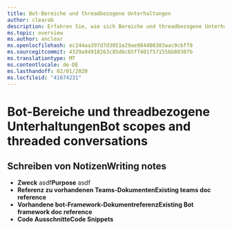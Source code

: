 ```yaml
---
title: Bot-Bereiche und threadbezogene Unterhaltungen
author: clearab
description: Erfahren Sie, wie sich Bereiche und threadbezogene Unterhaltungen auf Ihren bot für Microsoft Teams auswirken.
ms.topic: overview
ms.author: anclear
ms.openlocfilehash: ec244aa397d7d3051e29ae984400383aac9cbff8
ms.sourcegitcommit: 4329a94918263c85d6c65ff401f571556b80307b
ms.translationtype: MT
ms.contentlocale: de-DE
ms.lasthandoff: 02/01/2020
ms.locfileid: "41674231"
---
```

# <a name="bot-scopes-and-threaded-conversations"></a><span data-ttu-id="974b2-103">Bot-Bereiche und threadbezogene Unterhaltungen</span><span class="sxs-lookup"><span data-stu-id="974b2-103">Bot scopes and threaded conversations</span></span>

## <a name="writing-notes"></a><span data-ttu-id="974b2-104">Schreiben von Notizen</span><span class="sxs-lookup"><span data-stu-id="974b2-104">Writing notes</span></span>

 * <span data-ttu-id="974b2-105">**Zweck** asdf</span><span class="sxs-lookup"><span data-stu-id="974b2-105">**Purpose** asdf</span></span>
 * <span data-ttu-id="974b2-106">**Referenz zu vorhandenen Teams-Dokumenten**[]()</span><span class="sxs-lookup"><span data-stu-id="974b2-106">**Existing teams doc reference** []()</span></span>
 * <span data-ttu-id="974b2-107">**Vorhandene bot-Framework-Dokumentreferenz**[]()</span><span class="sxs-lookup"><span data-stu-id="974b2-107">**Existing Bot framework doc reference** []()</span></span>
 * <span data-ttu-id="974b2-108">**Code Ausschnitte**[]()</span><span class="sxs-lookup"><span data-stu-id="974b2-108">**Code Snippets** []()</span></span>
